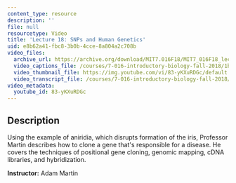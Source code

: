```yaml
---
content_type: resource
description: ''
file: null
resourcetype: Video
title: 'Lecture 18: SNPs and Human Genetics'
uid: e8b62a41-fbc8-3b0b-4cce-8a804a2c708b
video_files:
  archive_url: https://archive.org/download/MIT7.016F18/MIT7_016F18_lec18_300k.mp4
  video_captions_file: /courses/7-016-introductory-biology-fall-2018/1bfe149992cb59d0bec65ff08c289c43_83-yKXuRDGc.vtt
  video_thumbnail_file: https://img.youtube.com/vi/83-yKXuRDGc/default.jpg
  video_transcript_file: /courses/7-016-introductory-biology-fall-2018/9250af14187c73af519ecaf4d1b08e10_83-yKXuRDGc.pdf
video_metadata:
  youtube_id: 83-yKXuRDGc
---
```


Description
-----------

Using the example of aniridia, which disrupts formation of the iris, Professor Martin describes how to clone a gene that's responsible for a disease. He covers the techniques of positional gene cloning, genomic mapping, cDNA libraries, and hybridization.

**Instructor:** Adam Martin